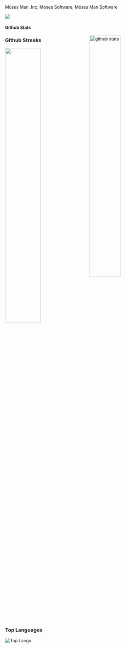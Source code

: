 Moses Man, Inc; Moses Software; Moses Man Software


![](https://komarev.com/ghpvc/?username=mosesman831&label=Profile+Views+of+Moses+Man)

#### Github Stats
<img src="https://github-readme-stats.vercel.app/api?username=mosesman831&show_icons=true&theme=gotham" alt="github stats" width="45%" align="right"/>

### Github Streaks
<img src="https://github-readme-streak-stats.herokuapp.com/?user=mosesman831&theme=dark" width="48%" >

### Top Languages
 ![Top Langs](https://github-readme-stats.vercel.app/api/top-langs/?username=mosesman831&layout=compact)



<!---
mosesman831/mosesman831 is a ✨ special ✨ repository because its `README.md` (this file) appears on your GitHub profile.
You can click the Preview link to take a look at your changes.
--->
